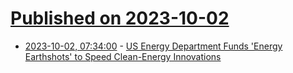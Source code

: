 # [Published on 2023-10-02](index.md)

* [2023-10-02, 07:34:00](https://hardware.slashdot.org/story/23/10/02/0327200/us-energy-department-funds-energy-earthshots-to-speed-clean-energy-innovations?utm_source=rss1.0mainlinkanon&utm_medium=feed) - [US Energy Department Funds 'Energy Earthshots' to Speed Clean-Energy Innovations](https://hardware.slashdot.org/story/23/10/02/0327200/us-energy-department-funds-energy-earthshots-to-speed-clean-energy-innovations?utm_source=rss1.0mainlinkanon&utm_medium=feed)

